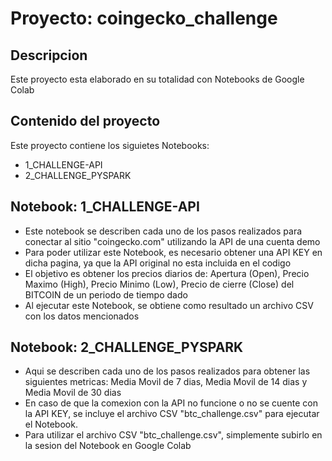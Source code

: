 # Proyecto: coingecko_challenge
## Descripcion
Este proyecto esta elaborado en su totalidad con Notebooks de Google Colab

## Contenido del proyecto
Este proyecto contiene los siguietes Notebooks:
- 1_CHALLENGE-API
- 2_CHALLENGE_PYSPARK

## Notebook: 1_CHALLENGE-API
- Este notebook se describen cada uno de los pasos realizados para conectar al sitio "coingecko.com" utilizando la API de una cuenta demo
- Para poder utilizar este Notebook, es necesario obtener una API KEY en dicha pagina, ya que la API original no esta incluida en el codigo
- El objetivo es obtener los precios diarios de: Apertura (Open), Precio Maximo (High), Precio Minimo (Low), Precio de cierre (Close) del BITCOIN de un periodo de tiempo dado
- Al ejecutar este Notebook, se obtiene como resultado un archivo CSV con los datos mencionados

## Notebook: 2_CHALLENGE_PYSPARK
- Aqui se describen cada uno de los pasos realizados para obtener las siguientes metricas: Media Movil de 7 dias, Media Movil de 14 dias y Media Movil de 30 dias
- En caso de que la comexion con la API no funcione o no se cuente con la API KEY, se incluye el archivo CSV "btc_challenge.csv" para ejecutar el Notebook.
- Para utilizar el archivo CSV "btc_challenge.csv", simplemente subirlo en la sesion del Notebook en Google Colab
